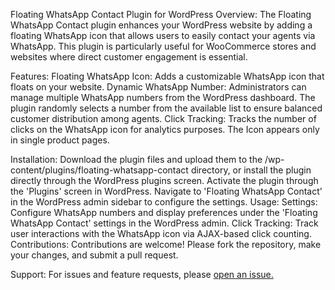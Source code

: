 Floating WhatsApp Contact Plugin for WordPress
Overview:
The Floating WhatsApp Contact plugin enhances your WordPress website by adding a floating WhatsApp icon that allows users to easily contact your agents via WhatsApp. This plugin is particularly useful for WooCommerce stores and websites where direct customer engagement is essential.

Features:
Floating WhatsApp Icon: Adds a customizable WhatsApp icon that floats on your website.
Dynamic WhatsApp Number: Administrators can manage multiple WhatsApp numbers from the WordPress dashboard. The plugin randomly selects a number from the available list to ensure balanced customer distribution among agents.
Click Tracking: Tracks the number of clicks on the WhatsApp icon for analytics purposes.
The Icon appears only in single product pages.

Installation:
Download the plugin files and upload them to the /wp-content/plugins/floating-whatsapp-contact directory, or install the plugin directly through the WordPress plugins screen.
Activate the plugin through the 'Plugins' screen in WordPress.
Navigate to 'Floating WhatsApp Contact' in the WordPress admin sidebar to configure the settings.
Usage:
Settings: Configure WhatsApp numbers and display preferences under the 'Floating WhatsApp Contact' settings in the WordPress admin.
Click Tracking: Track user interactions with the WhatsApp icon via AJAX-based click counting.
Contributions:
Contributions are welcome! Please fork the repository, make your changes, and submit a pull request.

Support:
For issues and feature requests,  please <a href="https://github.com/AbuobaidaMustafa/wordpress-whatsapp-floating-icon/issues/new/choose">open an issue.</a>
